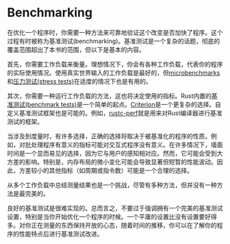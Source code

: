 # Benchmarking

在优化一个程序时，你需要一种方法来可靠地验证这个改变是否加快了程序。这个过程有时被称为基准测试(benchmarking)。基准测试是一个复杂的话题，彻底的覆盖范围超出了本书的范围，但以下是基本的内容。

首先，你需要工作负载来衡量。理想情况下，你会有各种工作负载，代表你的程序的实际使用情况。使用真实世界输入的工作负载是最好的，但[microbenchmarks]和[压力测试(stress tests)]在适度的情况下也是有用的。

[microbenchmarks]: https://stackoverflow.com/questions/2842695/what-is-microbenchmarking
[压力测试(stress tests)]: https://en.wikipedia.org/wiki/Stress_testing_(software)

其次，你需要一种运行工作负载的方法，这也将决定使用的指标。Rust内置的[基准测试(benchmark tests)]是一个简单的起点。[Criterion]是一个更复杂的选择。自定义基准测试框架也是可能的。例如，[rustc-perf]就是用来对Rust编译器进行基准测试的框架。

[基准测试(benchmark tests)]: https://doc.rust-lang.org/1.7.0/book/benchmark-tests.html
[Criterion]: https://github.com/bheisler/criterion.rs
[rustc-perf]: https://github.com/rust-lang/rustc-perf/

当涉及到度量时，有许多选择，正确的选择将取决于被基准化的程序的性质。例如，对批处理程序有意义的指标可能对交互式程序没有意义。在许多情况下，墙面时间是一个显而易见的选择，因为它与用户的感知相对应。然而，它可能会受到大方差的影响。特别是，内存布局的微小变化可能会导致显著但短暂的性能波动。因此，方差较小的其他指标（如周期或指令数）可能是一个合理的选择。

从多个工作负载中总结测量结果也是一个挑战，尽管有多种方法，但并没有一种方法是最完美的。

良好的基准测试是很难实现的。总而言之，不要过于强调拥有一个完美的基准测试设置，特别是当你开始优化一个程序的时候。一个平庸的设置比没有设置要好得多。对你正在测量的东西保持开放的心态，随着时间的推移，你可以在了解你的程序的性能特点后进行基准测试改进。

